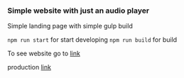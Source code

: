 ### Simple website with just an audio player

Simple landing page with simple gulp build

`npm run start` for start developing
`npm run build` for build

To see website go to [link](https://dihlofos.github.io/audio/build/)

production [link](https://тихийфлешмоб.рф/)

